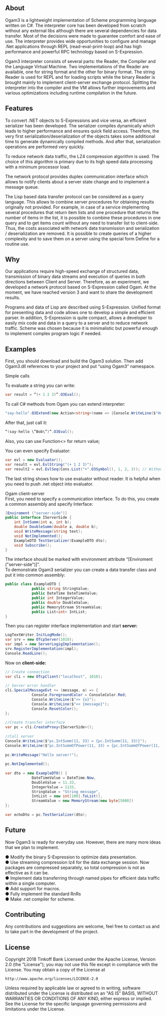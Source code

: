 ## About
Ogam3 is a lightweight implementation of Scheme programming language written on C#. The interpreter core has been developed from scratch without any external libs although there are several dependencies for data transfer. Most of the decisions were made to guarantee comfort and ease of use. The interpreter provides wide opportunities to configure and manage .Net applications through REPL (read-eval-print-loop) and has high performance and powerful RPC technology based on S-Expression.    
     
Ogam3 interpreter consists of several parts: the Reader, the Compiler and the Language Virtual Machine. Two implementations of the Reader are available, one for string format and the other for binary format. The string Reader is used for REPL and for loading scripts while the binary Reader is brought mainly to implement client-server exchange protocol. Splitting the interpreter into the compiler and the VM allows further improvements and various optimizations including runtime compilation in the future.    
     
## Features
To convert .NET objects to S-Expressions and vice versa, an efficient serializer has been developed. The serializer compiles dynamically which leads to higher performance and ensures quick field access. Therefore, the very first serialization/deserialization of the objects takes some additional time to generate dynamically compiled methods. And after that, serialization operations are performed very quickly.    
     
To reduce network data traffic, the LZ4 compression algorithm is used. The choice of this algorithm is primary due to its high speed data processing with a minimum processor load.    
     
The network protocol provides duplex communication interface which allows to notify clients about a server state change and to implement a message queue.    
     
The Lisp based data transfer protocol can be considered as a query language. This allows to combine server procedures for obtaining results originally not provided. For example, in case of a service implementing several procedures that return item lists and one procedure that returns the number of items in the list, it is possible to combine these procedures in one query and to get items count without any need to transfer list to client-side. Thus, the costs associated with network data transmission and serialization / deserialization are removed. It is possible to create queries of a higher complexity and to save them on a server using the special form Define for a routine use.    
## Why
Our applications require high-speed exchange of structured data, transmission of binary data streams and execution of queries in both directions between Client and Server. Therefore, as an experiment, we developed a network protocol based on S-Expression called Ogam. At the moment, we have reached version 3 and want to share the development results.    
     
Programs and data of Lisp are described using S-Expression. Unified format for presenting data and code allows one to develop a simple and efficient parser. In addition, S-Expression is quite compact, allows a developer to easily mix code and data in a query to a server and to reduce network traffic. Scheme was chosen because it is minimalistic but powerful enough to implement complex program logic if needed.    
## Examples
First, you should download and build the Ogam3 solution. Then add Ogam3.dll references to your project and put “using Ogam3” namespace.    
     
Simple calls    
     
To evaluate a string you can write:    
```csharp
var result = “(+ 1 2 3)”.O3Eval();    
```
To call C# methods from Ogam you can extend interpreter:    
```csharp
"say-hello".O3Extend(new Action<string>(name => {Console.WriteLine($"Hello {name}");}));    
```
After that, just call it:    
```csharp
“(say-hello \”Bob\”)”.O3Eval();    
```
Also, you can use Function<> for return value;    
     
You can even specify Evaluator:    
```csharp
var evl = new Evaluator();    
var result = evl.EvlString("(+ 1 2 3)");    
var result2 = evl.EvlSeq(Cons.List("+".O3Symbol(), 1, 2, 3)); // Without reader    
```
The last string shows how to use evaluator without reader. It is helpful when you need to push .net object into evaluator.    
     
Ogam client-server    
First, you need to specify a communication interface. To do this, you create a common assembly and specify Interface:    
```csharp
[Enviroment ("server-side")]    
public interface IServerSide {    
	int IntSumm(int a, int b);    
	double DoubleSumm(double a, double b);    
	void WriteMessage(string text);    
	void NotImplemented();    
	ExampleDTO TestSerializer(ExampleDTO dto);    
	void Subscribe();    
}    
```
The interface should be marked with environment attribute “[Enviroment ("server-side")]”.    
To demonstrate Ogam3 serializer you can create a data transfer class and put it into common assembly:    
```csharp
public class ExampleDTO {    
	    	public string StringValue;    
	    	public DateTime DateTimeValue;    
	    	public int IntegerValue;    
	    	public double DoubleValue;    
	    	public MemoryStream StreamValue;    
	    	public List<int> IntList;    
}    
```
Then you can register interface implementation and start **server:**    
```csharp
LogTextWriter.InitLogMode();    
var srv = new OTcpServer(1010);    
var impl = new ServerLogigImplementation();    
srv.RegisterImplementation(impl);    
Console.ReadLine();    
```
Now on **client-side:**    
```csharp
// Create connection    
var cli = new OTcpClient("localhost", 1010);    
     
// Server error handler    
cli.SpecialMessageEvt += (message, o) => {    
        	Console.ForegroundColor = ConsoleColor.Red;    
        	Console.WriteLine($">> {o}");    
        	Console.WriteLine($"<< {message}");    
        	Console.ResetColor();    
};    
     
//Create transfer interface    
var pc = cli.CreateProxy<IServerSide>();    
     
//Call server    
Console.WriteLine($"pc.IntSumm(11, 33) = {pc.IntSumm(11, 33)}");    
Console.WriteLine($"pc.IntSummOfPower(11, 33) = {pc.IntSummOfPower(11, 33)}");    
     
pc.WriteMessage("Hello server!");    
     
pc.NotImplemented();    
     
var dto = new ExampleDTO() {    
        	DateTimeValue = DateTime.Now,    
        	DoubleValue = 11.33,    
        	IntegerValue = 1133,    
        	StringValue = "String message",    
        	IntList = new int[100].ToList(),    
        	StreamValue = new MemoryStream(new byte[5000])    
};    
     
var echoDto = pc.TestSerializer(dto);    
```
## Future
Now Ogam3 is ready for everyday use. However, there are many more ideas that we plan to implement.    
     
● 	Modify the binary S-Expression to optimize data presentation.    
● 	Use streaming compression lz4 for the data exchange session. Now packages are compressed separately, so total compression is not as effective as it can be.    
● 	Implement data transferring through named pipes for efficient data traffic within a single computer.    
●     Add support for macros.    
●     Fully implement the standard RnRs    
● 	Make .net compiler for scheme.    
## Contributing
Any contributions and suggestions are welcome, feel free to contact us and to take part in the development of the project.    


## License
Copyright 2018 Tinkoff Bank
Licensed under the Apache License, Version 2.0 (the "License");
you may not use this file except in compliance with the License.
You may obtain a copy of the License at

    http://www.apache.org/licenses/LICENSE-2.0

Unless required by applicable law or agreed to in writing, software
distributed under the License is distributed on an "AS IS" BASIS,
WITHOUT WARRANTIES OR CONDITIONS OF ANY KIND, either express or implied.
See the License for the specific language governing permissions and
limitations under the License.
  
